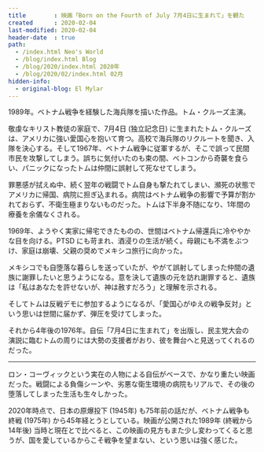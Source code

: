 ```yaml
---
title        : 映画「Born on the Fourth of July 7月4日に生まれて」を観た
created      : 2020-02-04
last-modified: 2020-02-04
header-date  : true
path:
  - /index.html Neo's World
  - /blog/index.html Blog
  - /blog/2020/index.html 2020年
  - /blog/2020/02/index.html 02月
hidden-info:
  - original-blog: El Mylar
---
```


1989年。ベトナム戦争を経験した海兵隊を描いた作品。トム・クルーズ主演。

敬虔なキリスト教徒の家庭で、7月4日 (独立記念日) に生まれたトム・クルーズは、アメリカに強い愛国心を抱いて育つ。高校で海兵隊のリクルートを聞き、入隊を決心する。そして1967年、ベトナム戦争に従軍するが、そこで誤って民間市民を攻撃してしまう。誤ちに気付いたのも束の間、ベトコンから奇襲を食らい、パニックになったトムは仲間に誤射して死なせてしまう。

罪悪感が拭えぬ中、続く翌年の戦闘でトム自身も撃たれてしまい、瀕死の状態でアメリカに帰国、病院に担ぎ込まれる。病院はベトナム戦争の影響で予算が割かれておらず、不衛生極まりないものだった。トムは下半身不随になり、1年間の療養を余儀なくされる。

1969年、ようやく実家に帰宅できたものの、世間はベトナム帰還兵に冷ややかな目を向ける。PTSD にも苛まれ、酒浸りの生活が続く。母親にも不満をぶつけ、家庭は崩壊、父親の奨めでメキシコ旅行に向かった。

メキシコでも自堕落な暮らしを送っていたが、やがて誤射してしまった仲間の遺族に謝罪したいと思うようになる。意を決して遺族の元を訪れ謝罪すると、遺族は「私はあなたを許せないが、神は赦すだろう」と理解を示される。

そしてトムは反戦デモに参加するようになるが、「愛国心がゆえの戦争反対」という思いは世間に届かず、弾圧を受けてしまった。

それから4年後の1976年。自伝「7月4日に生まれて」を出版し、民主党大会の演説に臨むトムの周りには大勢の支援者がおり、彼を舞台へと見送ってくれるのだった。

---

ロン・コーヴィックという実在の人物による自伝がベースで、かなり重たい映画だった。戦闘による負傷シーンや、劣悪な衛生環境の病院もリアルで、その後の堕落してしまった生活も生々しかった。

2020年時点で、日本の原爆投下 (1945年) も75年前の話だが、ベトナム戦争も終戦 (1975年) から45年経とうとしている。映画が公開された1989年 (終戦から14年後) 当時と現在とで比べると、この映画の見方もまた少し変わってくると思うが、国を愛しているからこそ戦争を望まない、という思いは強く感じた。
